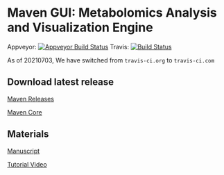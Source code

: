 
# Maven GUI: Metabolomics Analysis and Visualization Engine

Appveyor: [![Appveyor Build Status](https://ci.appveyor.com/api/projects/status/github/eugenemel/maven?branch=master&svg=true&retina=true)](https://ci.appveyor.com/project/eugenemel/maven)
Travis: [![Build Status](https://app.travis-ci.com/eugenemel/maven.svg?branch=master)](https://app.travis-ci.com/eugenemel/maven)

As of 20210703, We have switched from `travis-ci.org` to `travis-ci.com`

## Download latest release

[Maven Releases](https://github.com/eugenemel/maven/releases)

[Maven Core](https://github.com/eugenemel/maven_core)

## Materials

[Manuscript](https://www.mdpi.com/2218-1989/12/8/684/htm)

[Tutorial Video](https://www.youtube.com/watch?v=QUSX0GJ6Gsk)
